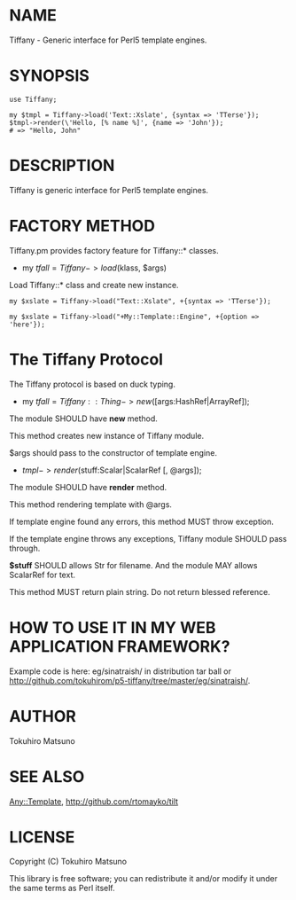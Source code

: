 # NAME

Tiffany - Generic interface for Perl5 template engines.

# SYNOPSIS

    use Tiffany;

    my $tmpl = Tiffany->load('Text::Xslate', {syntax => 'TTerse'});
    $tmpl->render(\'Hello, [% name %]', {name => 'John'});
    # => "Hello, John"

# DESCRIPTION

Tiffany is generic interface for Perl5 template engines.

# FACTORY METHOD

Tiffany.pm provides factory feature for Tiffany::* classes.

- my $tfall = Tiffany->load($klass, $args)

Load Tiffany::* class and create new instance.

    my $xslate = Tiffany->load("Text::Xslate", +{syntax => 'TTerse'});

    my $xslate = Tiffany->load("+My::Template::Engine", +{option => 'here'});

# The Tiffany Protocol

The Tiffany protocol is based on duck typing.

- my $tfall = Tiffany::Thing->new([$args:HashRef|ArrayRef]);

The module SHOULD have __new__ method.

This method creates new instance of Tiffany module.

$args should pass to the constructor of template engine.

- $tmpl->render($stuff:Scalar|ScalarRef [, @args]);

The module SHOULD have __render__ method.

This method rendering template with @args.

If template engine found any errors, this method MUST throw exception.

If the template engine throws any exceptions, Tiffany module SHOULD pass through.

__$stuff__ SHOULD allows Str for filename. And the module MAY allows ScalarRef for text.

This method MUST return plain string. Do not return blessed reference.

# HOW TO USE IT IN MY WEB APPLICATION FRAMEWORK?

Example code is here: eg/sinatraish/ in distribution tar ball or <http://github.com/tokuhirom/p5-tiffany/tree/master/eg/sinatraish/>.

# AUTHOR

Tokuhiro Matsuno <tokuhirom AAJKLFJEF GMAIL COM>

# SEE ALSO

[Any::Template](http://search.cpan.org/perldoc?Any::Template), <http://github.com/rtomayko/tilt>

# LICENSE

Copyright (C) Tokuhiro Matsuno

This library is free software; you can redistribute it and/or modify
it under the same terms as Perl itself.